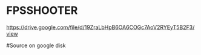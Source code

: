 # FPSSHOOTER

https://drive.google.com/file/d/19ZraLbHpB6OA6COGc7AoV2RYEyT5B2F3/view

#Source on google disk
